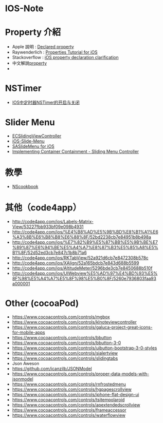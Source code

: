 IOS-Note
========

# Property 介紹
 * Apple 說明 : [Declared property](https://developer.apple.com/library/ios/Documentation/General/Conceptual/DevPedia-CocoaCore/DeclaredProperty.html)
 * Raywenderlich : [Properties Tutorial for iOS](http://www.raywenderlich.com/2712/properties-tutorial-for-ios)
 * Stackoverflow : [iOS property declaration clarification](http://stackoverflow.com/questions/9162926/ios-property-declaration-clarification)
 * 中文解說[property](http://shenfive.pixnet.net/blog/post/48054812-%EF%BC%A0property-)
 *

# NSTimer
 * [IOS中定时器NSTimer的开启与关闭](http://blog.csdn.net/enuola/article/details/8099461)
  
# Slider Menu
 * [ECSlidingViewController](https://github.com/ECSlidingViewController/ECSlidingViewController)
 * [iOS-Slide-Menu](https://github.com/aryaxt/iOS-Slide-Menu)
 * [SASlideMenu for iOS](https://www.cocoacontrols.com/controls/saslidemenu)
 * [Implementing Container Containment - Sliding Menu Controller](http://code.tutsplus.com/tutorials/implementing-container-containment-sliding-menu-controller--mobile-14562)

# 教學
 * [NScookbook](http://nscookbook.com/recipes/)


# 其他（code4app）
 * http://code4app.com/ios/Labels-Matrix-View/53227fbb933bf09e098b4931
 * http://code4app.com/ios/%E4%B8%AD%E5%9B%BD%E8%B1%A1%E6%A3%8B%E6%B8%B8%E6%88%8F/52bd2238cb7e84951b8b498a
 * http://code4app.com/ios/%E7%82%B9%E5%87%BB%E5%9B%BE%E7%89%87%E6%94%BE%E5%A4%A7%E8%87%B3%E5%85%A8%E5%B1%8F/52d52ed3cb7e847c1b8b71a6
 * http://code4app.com/ios/RKTabView/52a921d6cb7e8472308b578c
 * http://code4app.com/ios/XAlign/52a165bdcb7e843d688b5599
 * http://code4app.com/ios/AltitudeMeter/5296bde3cb7e8450688b510f
 * http://code4app.com/ios/UIWebview%E5%AD%97%E4%BD%93%E5%8F%98%E5%A4%A7%E5%8F%98%E5%B0%8F/5260e7936803faa93a000001

# Other (cocoaPod)
 * https://www.cocoacontrols.com/controls/mgbox
 * https://www.cocoacontrols.com/controls/klnoteviewcontroller
 * https://www.cocoacontrols.com/controls/galuca-project-great-icons-for-mobile-apps
 * https://www.cocoacontrols.com/controls/bbutton
 * https://www.cocoacontrols.com/controls/bbutton-3-0
 * https://www.cocoacontrols.com/controls/uibutton-bootstrap-3-0-styles
 * https://www.cocoacontrols.com/controls/sialertview
 * https://www.cocoacontrols.com/controls/slidingtabs
 * Json Aweson
 * https://github.com/icanzilb/JSONModel
 * https://www.cocoacontrols.com/controls/proper-data-models-with-jsonmodel
 * https://www.cocoacontrols.com/controls/rnfrostedmenu
 * https://www.cocoacontrols.com/controls/hgpagescrollview
 * https://www.cocoacontrols.com/controls/iphone-flat-design-ui
 * https://www.cocoacontrols.com/controls/tsitempolaroid
 * https://www.cocoacontrols.com/controls/apextendedscrollview
 * https://www.cocoacontrols.com/controls/frameaccessor
 * https://www.cocoacontrols.com/controls/waterflowview
